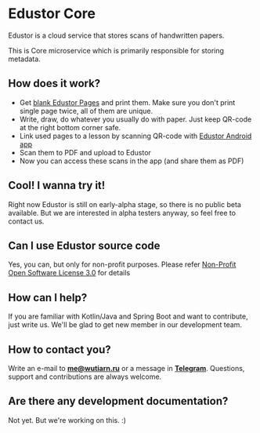 # Edustor Core

Edustor is a cloud service that stores scans of handwritten papers.

This is Core microservice which is primarily responsible for storing metadata.

## How does it work?

* Get [blank Edustor Pages](https://pdf.edustor.ru/) and print them. Make sure you don't print single page twice, all of them are unique.
* Write, draw, do whatever you usually do with paper. Just keep QR-code at the right bottom corner safe.
* Link used pages to a lesson by scanning QR-code with [Edustor Android app](https://github.com/edustor/android)
* Scan them to PDF and upload to Edustor
* Now you can access these scans in the app (and share them as PDF)

## Cool! I wanna try it!

Right now Edustor is still on early-alpha stage, so there is no public beta available. But we are interested in
alpha testers anyway, so feel free to contact us.

## Can I use Edustor source code

Yes, you can, but only for non-profit purposes. Please refer [Non-Profit Open Software License 3.0](https://opensource.org/licenses/NPOSL-3.0)
for details

## How can I help?

If you are familiar with Kotlin/Java and Spring Boot and want to contribute, just write us. We'll be glad
to get new member in our development team.

## How to contact you?

Write an e-mail to **me@wutiarn.ru** or a message in [**Telegram**](https://t.me/wutiarn). Questions, support and
 contributions are always welcome.

## Are there any development documentation?

Not yet. But we're working on this. :)